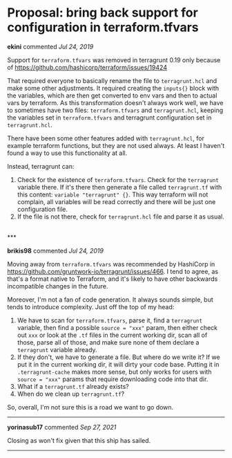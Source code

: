 # Proposal: bring back support for configuration in terraform.tfvars

**ekini** commented *Jul 24, 2019*

Support for `terraform.tfvars` was removed in terragrunt 0.19 only because of https://github.com/hashicorp/terraform/issues/19424

That required everyone to basically rename the file to `terragrunt.hcl` and make some other adjustments. It required creating the `inputs{}` block with the variables, which are then get converted to env vars and then to actual vars by terraform. As this transformation doesn't always work well, we have to sometimes have two files: `terraform.tfvars` and `terragrunt.hcl`, keeping the variables set in `terraform.tfvars` and terragrunt configuration set in `terragrunt.hcl`.

There have been some other features added with `terragrunt.hcl`, for example terraform functions, but they are not used always. At least I haven't found a way to use this functionality at all.

Instead, terragrunt can:

1. Check for the existence of `terraform.tfvars`. Check for the `terragrunt` variable there. If it's there then generate a file called `terragrunt.tf` with this content: `variable "terragrunt" {}`.
 This way terraform will not complain, all variables will be read correctly and there will be just one configuration file.
2. If the file is not there, check for `terragrunt.hcl` file and parse it as usual.
<br />
***


**brikis98** commented *Jul 24, 2019*

Moving away from `terraform.tfvars` was recommended by HashiCorp in https://github.com/gruntwork-io/terragrunt/issues/466. I tend to agree, as that's a format native to Terraform, and it's likely to have other backwards incompatible changes in the future.

Moreover, I'm not a fan of code generation. It always sounds simple, but tends to introduce complexity. Just off the top of my head:

1. We have to scan for `terraform.tfvars`, parse it, find a `terragrunt` variable, then find a possible `source = "xxx"` param, then either check out `xxx` or look at the `.tf` files in the current working dir, scan all of those, parse all of those, and make sure none of them declare a `terragrunt` variable already.
1. If they don't, we have to generate a file. But where do we write it? If we put it in the current working dir, it will dirty your code base. Putting it in `.terragrunt-cache` makes more sense, but only works for users with `source = "xxx"` params that require downloading code into that dir. 
1. What if a `terragrunt.tf` already exists?
1. When do we clean up `terragrunt.tf`?

So, overall, I'm not sure this is a road we want to go down.
***

**yorinasub17** commented *Sep 27, 2021*

Closing as won't fix given that this ship has sailed.
***

